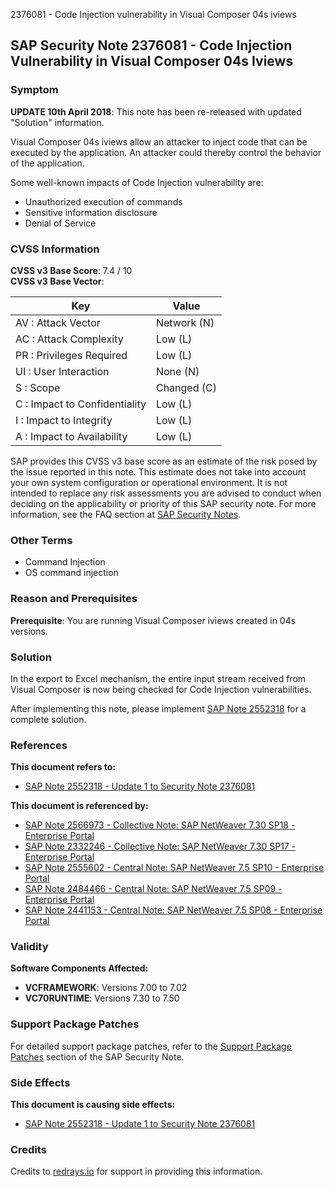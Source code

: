 2376081 - Code Injection vulnerability in Visual Composer 04s iviews

## SAP Security Note 2376081 - Code Injection Vulnerability in Visual Composer 04s Iviews

### Symptom

**UPDATE 10th April 2018**: This note has been re-released with updated "Solution" information.

Visual Composer 04s iviews allow an attacker to inject code that can be executed by the application. An attacker could thereby control the behavior of the application.

Some well-known impacts of Code Injection vulnerability are:

- Unauthorized execution of commands
- Sensitive information disclosure
- Denial of Service

### CVSS Information

**CVSS v3 Base Score**: 7.4 / 10  
**CVSS v3 Base Vector**:

| Key                              | Value       |
|----------------------------------|-------------|
| AV : Attack Vector               | Network (N) |
| AC : Attack Complexity           | Low (L)     |
| PR : Privileges Required         | Low (L)     |
| UI : User Interaction            | None (N)    |
| S : Scope                        | Changed (C) |
| C : Impact to Confidentiality    | Low (L)     |
| I : Impact to Integrity          | Low (L)     |
| A : Impact to Availability       | Low (L)     |

SAP provides this CVSS v3 base score as an estimate of the risk posed by the issue reported in this note. This estimate does not take into account your own system configuration or operational environment. It is not intended to replace any risk assessments you are advised to conduct when deciding on the applicability or priority of this SAP security note. For more information, see the FAQ section at [SAP Security Notes](https://support.sap.com/securitynotes).

### Other Terms

- Command Injection
- OS command injection

### Reason and Prerequisites

**Prerequisite**: You are running Visual Composer iviews created in 04s versions.

### Solution

In the export to Excel mechanism, the entire input stream received from Visual Composer is now being checked for Code Injection vulnerabilities.

After implementing this note, please implement [SAP Note 2552318](https://me.sap.com/notes/2552318) for a complete solution.

### References

**This document refers to:**

- [SAP Note 2552318 - Update 1 to Security Note 2376081](https://me.sap.com/notes/2552318)

**This document is referenced by:**

- [SAP Note 2566973 - Collective Note: SAP NetWeaver 7.30 SP18 - Enterprise Portal](https://me.sap.com/notes/2566973)
- [SAP Note 2332246 - Collective Note: SAP NetWeaver 7.30 SP17 - Enterprise Portal](https://me.sap.com/notes/2332246)
- [SAP Note 2555602 - Central Note: SAP NetWeaver 7.5 SP10 - Enterprise Portal](https://me.sap.com/notes/2555602)
- [SAP Note 2484466 - Central Note: SAP NetWeaver 7.5 SP09 - Enterprise Portal](https://me.sap.com/notes/2484466)
- [SAP Note 2441153 - Central Note: SAP NetWeaver 7.5 SP08 - Enterprise Portal](https://me.sap.com/notes/2441153)

### Validity

**Software Components Affected:**

- **VCFRAMEWORK**: Versions 7.00 to 7.02
- **VC70RUNTIME**: Versions 7.30 to 7.50

### Support Package Patches

For detailed support package patches, refer to the [Support Package Patches](https://me.sap.com/notes/2376081) section of the SAP Security Note.

### Side Effects

**This document is causing side effects:**

- [SAP Note 2552318 - Update 1 to Security Note 2376081](https://me.sap.com/notes/2552318)

### Credits

Credits to [redrays.io](https://redrays.io) for support in providing this information.